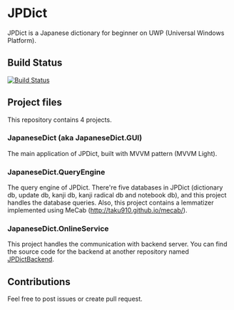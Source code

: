 # JPDict
JPDict is a Japanese dictionary for beginner on UWP (Universal Windows Platform).

## Build Status
[![Build Status](https://dev.azure.com/kevin0497/JPDict/_apis/build/status/gaojunxuan.JPDict?branchName=master)](https://dev.azure.com/kevin0497/JPDict/_build/latest?definitionId=1&branchName=master)

## Project files
This repository contains 4 projects.

### JapaneseDict (aka JapaneseDict.GUI)
The main application of JPDict, built with MVVM pattern (MVVM Light).

### JapaneseDict.QueryEngine
The query engine of JPDict. There're five databases in JPDict (dictionary db, update db, kanji db, kanji radical db and notebook db), and this project handles the database queries.
Also, this project contains a lemmatizer implemented using MeCab (http://taku910.github.io/mecab/).

### JapaneseDict.OnlineService
This project handles the communication with backend server.
You can find the source code for the backend at another repository named [JPDictBackend](https://github.com/gaojunxuan/JPDictBackend).

## Contributions
Feel free to post issues or create pull request.
